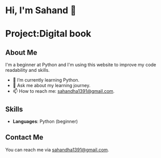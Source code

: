 # Hi, I'm Sahand 👋
# Project:Digital book
## About Me

I'm a beginner at Python and I'm using this website to improve my code readability and skills.

- 🌱 I’m currently learning Python.
- 💬 Ask me about my learning journey.
- 📫 How to reach me: sahandha1391@gmail.com.

## Skills

- **Languages**: Python (beginner)

## Contact Me

You can reach me via sahandha1391@gmail.com.
